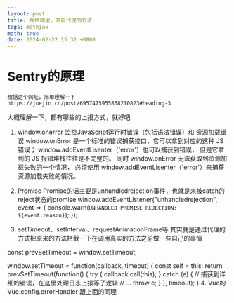 ```yaml
---
layout: post
title: 在终端里，开启代理的方法
tags: mathjax
math: true
date: 2024-02-22 15:32 +0800
---
```


# Sentry的原理
    根据这个网址，简单理解一下
    https://juejin.cn/post/6957475955858210823#heading-3
大概理解一下，都有哪些的上报方式，就好吧
1. window.onerror
    监控JavaScript运行时错误（包括语法错误）和 资源加载错误
    window.onError 是一个标准的错误捕获接口，它可以拿到对应的这种 JS 错误；
window.addEventLisenter（'error'）也可以捕获到错误，
但是它拿到的 JS 报错堆栈往往是不完整的。
同时 window.onError 无法获取到资源加载失败的一个情况，
必须使用 window.addEventLisenter（'error'）来捕获资源加载失败的情况。

2. Promise
        Promise的话主要是unhandledrejection事件，也就是未被catch的reject状态的promise
window.addEventListener("unhandledrejection", event => {
  console.warn(`UNHANDLED PROMISE REJECTION: ${event.reason}`);
});
3. 
    setTimeout、setInterval、requestAnimationFrame等
        其实就是通过代理的方式把原来的方法拦截一下在调用真实的方法之前做一些自己的事情

const prevSetTimeout = window.setTimeout;

window.setTimeout = function(callback, timeout) {
  const self = this;
  return prevSetTimeout(function() {
    try {
      callback.call(this);
    } catch (e) {
      // 捕获到详细的错误，在这里处理日志上报等了逻辑
      // ...
      throw e;
    }
  }, timeout);
}
4. Vue的Vue.config.errorHandler
        跟上面的同理
